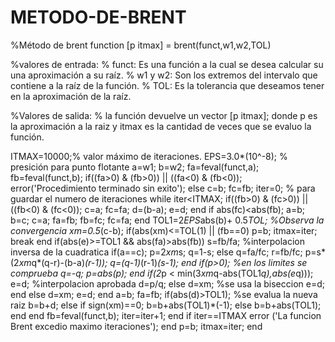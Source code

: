 # METODO-DE-BRENT
%Método de brent
function [p itmax] = brent(funct,w1,w2,TOL)

%valores de entrada:
%	funct: Es una función a la cual se desea calcular su una aproximación a su raíz.
%	w1 y w2: Son los extremos del intervalo que contiene a la raíz de la función. 
%	TOL: Es la tolerancia que deseamos tener en la aproximación de la raíz.

%Valores de salida:
%	la función devuelve un vector [p itmax]; donde p es la aproximación a la raiz y itmax es la cantidad de veces que se evaluo la función.

ITMAX=10000;% valor máximo de iteraciones.
EPS=3.0*(10^-8); % presición para punto flotante
a=w1;
b=w2;
fa=feval(funct,a);
fb=feval(funct,b);
if((fa>0) & (fb>0)) || ((fa<0) & (fb<0));
    error('Procedimiento terminado sin exito');
else
    c=b;
    fc=fb;
    iter=0; % para guardar el numero de iteraciones
    while iter<ITMAX;
        if((fb>0) & (fc>0)) || ((fb<0) & (fc<0));
            c=a; 
            fc=fa;
            d=(b-a);
            e=d;
        end
        if abs(fc)<abs(fb);
            a=b;
            b=c;
            c=a;
            fa=fb;
            fb=fc;
            fc=fa;
        end
        TOL1=2*EPS*abs(b)+ 0.5*TOL; %Observa la convergencia 
        xm=0.5*(c-b);
        if(abs(xm)<=TOL(1) || (fb==0)
            p=b;
            itmax=iter;
            break
        end
        if(abs(e)>=TOL1 && abs(fa)>abs(fb))
            s=fb/fa; %interpolacion inversa de la cuadratica 
            if(a==c);
                p=2*xm*s;
                q=1-s;
            else
                q=fa/fc;
                r=fb/fc;
                p=s*(2*xm*q*(q-r)-(b-a)*(r-1));
                q=(q-1)*(r-1)*(s-1);
            end
            if(p>0); %en los limites se comprueba
                q=-q;
                p=abs(p);
            end
            if(2*p < min(3*xm*q-abs(TOL1*q),abs(e*q)));
                e=d; %interpolacion aprobada
                d=p/q;
            else
                d=xm; %se usa la biseccion 
                e=d;
            end
        else 
            d=xm;
            e=d;
        end
        a=b; 
        fa=fb;
        if(abs(d)>TOL1); %se evalua la nueva raiz
            b=b+d;
        else
            if sign(xm)==0;
                b=b+abs(TOL1)*(-1);
            else
                b=b+abs(TOL1);
            end
        end
        fb=feval(funct,b);
        iter=iter+1;
    end
    if iter==ITMAX
    	error ('La funcion Brent excedio maximo iteraciones');
    end
    p=b;
    itmax=iter;
end
